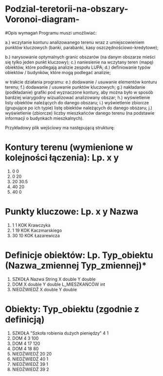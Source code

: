 # Podzial-teretorii-na-obszary-Voronoi-diagram-
#Opis wymagań
Programu muszi umożliwiać:


a.) wczytanie konturu analizowanego terenu wraz z umiejscowieniem punktów kluczowych (banki, parabanki, kasy oszczędnościowo-kredytowe);


b.) narysowanie optymalnych granic obszarów (na danym obszarze mieści się tylko jeden punkt kluczowy);
c.) naniesienie na wczytany teren (mapę) obiektów, które podlegają analizie zespołu LUPA;
d.) definiowanie typów obiektów / budynków, które mogą podlegać analizie;

w trakcie działania programu:
e.) dodawanie / usuwanie elementów konturu terenu;
f.) dodawanie / usuwanie punktów kluczowych;
g.) nakładanie (podkładanie) grafiki pod wyznaczone kontury, aby można było w sposób bardziej wiarygodny wizualizować analizowany obszar;
h.) wyświetlenie listy obiektów należących do danego obszaru;
i.) wyświetlenie zbiorcze (grupujące po ich typie) listę obiektów należących do danego obszaru;
j.) wyświetlenie (zbiorcze) liczby mieszkańców danego terenu (na podstawie informacji o budynkach mieszkalnych).

Przykładowy plik wejściowy ma następującą strukturę:

# Kontury terenu (wymienione w kolejności łączenia): Lp. x y
1. 0 0
2. 0 20
3. 20 30.5
4. 40 20
5. 40 0

# Punkty kluczowe: Lp. x y Nazwa
1. 1 1 KOK Krawczyka
2. 1 19 KOK Kaczmarskiego
3. 30 10 KOK Łazarewicza

# Definicje obiektów: Lp. Typ_obiektu (Nazwa_zmiennej Typ_zmiennej)*
1. SZKOŁA Nazwa String X double Y double
2. DOM X double Y double L_MIESZKAŃCÓW int
3. NIEDŹWIEDŹ X double Y double

# Obiekty: Typ_obiektu (zgodnie z definicją)
1. SZKOŁA "Szkoła robienia dużych pieniędzy" 4 1
2. DOM 4 3 100
3. DOM 4 17 120
4. DOM 4 18 80
5. NIEDŹWIEDŹ 20 20
6. NIEDŹWIEDŹ 40 1
7. NIEDŹWIEDŹ 39 1
8. NIEDŹWIEDŹ 39 2
